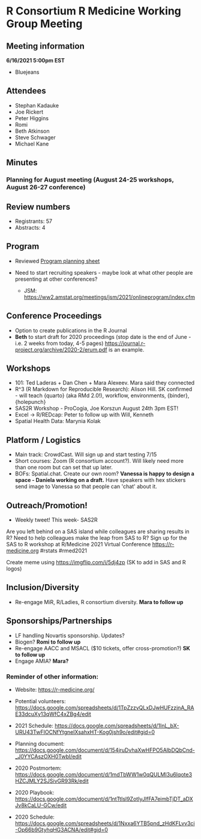 # R Consortium R Medicine Working Group Meeting 

## Meeting information

**6/16/2021 5:00pm EST**

* Bluejeans

## Attendees

* Stephan Kadauke
* Joe Rickert
* Peter Higgins
* Romi
* Beth Atkinson
* Steve Schwager
* Michael Kane

## Minutes

### Planning for August meeting (August 24-25 workshops, August 26-27 conference)

## Review numbers

* Registrants: 57
* Abstracts: 4

## Program

* Reviewed [Program planning sheet]( https://docs.google.com/spreadsheets/d/1InL_bX-URU43TwFIOCNfYtgnelXsahxHT-Kog0jsh9o/edit#gid=0)

* Need to start recruiting speakers - maybe look at what other people are presenting at other conferences?
  + JSM: https://ww2.amstat.org/meetings/jsm/2021/onlineprogram/index.cfm

## Conference Proceedings

* Option to create publications in the R Journal
* **Beth** to start draft for 2020 proceedings (stop date is the end of June - i.e. 2 weeks from today, 4-5 pages) https://journal.r-project.org/archive/2020-2/erum.pdf is an example.

## Workshops

* 101: Ted Laderas + Dan Chen + Mara Alexeev. Mara said they connected
* R^3 (R Markdown for Reproducible Research): Alison Hill. SK confirmed - will teach {quarto} (aka RMd 2.0!), workflow, environments, {binder}, {holepunch}
* SAS2R Workshop - ProCogia, Joe Korszun August 24th 3pm EST!
* Excel -> R/REDcap: Peter to follow up with Will, Kenneth
* Spatial Health Data: Marynia Kolak 

## Platform / Logistics

* Main track: CrowdCast. Will sign up and start testing 7/15
* Short courses: Zoom (R consortium account?). Will likely need more than one room but can set that up later.
* BOFs: Spatial.chat. Create our own room? **Vanessa is happy to design a space - Daniela working on a draft.**  Have speakers with hex stickers send image to Vanessa so that people can 'chat' about it. 

## Outreach/Promotion!

* Weekly tweet! This week- SAS2R

Are you left behind on a SAS island while colleagues are sharing results in R?  Need to help colleagues make the leap from SAS to R?  Sign up for the SAS to R workshop at R/Medicine 2021 Virtual Conference https://r-medicine.org #rstats #rmed2021

Create meme using https://imgflip.com/i/5dj4zp (SK to add in SAS and R logos)

## Inclusion/Diversity

* Re-engage MiR, R/Ladies, R consortium diversity. **Mara to follow up**

## Sponsorships/Partnerships

* LF handling Novartis sponsorship. Updates?
* Biogen? **Romi to follow up**
* Re-engage AACC and MSACL ($10 tickets, offer cross-promotion?) **SK to follow up**
* Engage AMIA? **Mara?**


### Reminder of other information: 

* Website: https://r-medicine.org/

* Potential volunteers:
https://docs.google.com/spreadsheets/d/1TpZzzvQLxDJwHUFzzjnA_RAE33dcuXy13qWfC4xZBg4/edit

* 2021 Schedule: https://docs.google.com/spreadsheets/d/1InL_bX-URU43TwFIOCNfYtgnelXsahxHT-Kog0jsh9o/edit#gid=0

* Planning document: https://docs.google.com/document/d/154jruDvhaXwHFPO5AIbDQbCnd-_J0YYCAszOXH0TwbI/edit 

* 2020 Postmortem: https://docs.google.com/document/d/1mdTbWW1w0qQULMI3u6Iqote3HZCJMLY2SJSivGR93Rk/edit

* 2020 Playbook: https://docs.google.com/document/d/1ntTtIsl9ZotIyJlfFA7eimbTjDT_aDXJv8kCaLU-GCw/edit

* 2020 Schedule: https://docs.google.com/spreadsheets/d/1Nxxa6YTB5pnd_zHdKFLvv3ci-Op66b9GtyhqHG3ACNA/edit#gid=0

 



